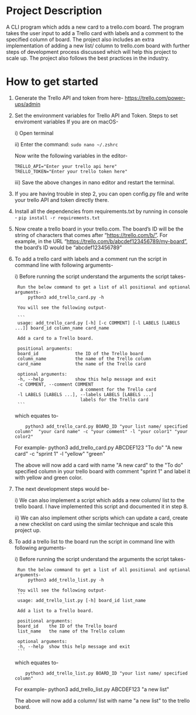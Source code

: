 # Project Description 

A CLI program which adds a new card to a trello.com board. The program takes the user input to add a 
Trello card with labels and a comment to the specified column of board. The project also includes an 
extra implementation of adding a new list/ column to trello.com board with further steps of development 
process discussed which will help this project to scale up. The project also follows the best practices 
in the industry.

# How to get started 

1. Generate the Trello API and token from here- https://trello.com/power-ups/admin

2. Set the environment variables for Trello API and Token. 
    Steps to set enviroment variables 
	If you are on macOS- 

	i) Open terminal

	ii) Enter the command: `sudo nano ~/.zshrc`

	Now write the following variables in the editor- 

	```
	TRELLO_API="Enter your trello api here"
	TRELLO_TOKEN="Enter your trello token here"
	```

	iii) Save the above changes in nano editor and restart the terminal.

3. If you are having trouble in step 2, you can open config.py file and write your trello API and token directly there.

4. Install all the dependencies from requirements.txt by running in console - ` pip install -r requirements.txt `

5. Now create a trello board in your trello.com. The board’s ID will be the string of characters that comes after “https://trello.com/b/”. 
    For example, in the URL “https://trello.com/b/abcdef123456789/my-board”, the board’s ID would be “abcdef123456789”

6. To add a trello card with labels and a comment run the script in command line with following arguments- 

    i) Before running the script understand the arguments the script takes- 
        
        Run the below command to get a list of all positional and optional arguments- 
            python3 add_trello_card.py -h 

        You will see the following output- 

        ```
        usage: add_trello_card.py [-h] [-c COMMENT] [-l LABELS [LABELS ...]] board_id column_name card_name

        Add a card to a Trello board.

        positional arguments:
        board_id              the ID of the Trello board
        column_name           the name of the Trello column
        card_name             the name of the Trello card

        optional arguments:
        -h, --help            show this help message and exit
        -c COMMENT, --comment COMMENT
                                a comment for the Trello card
        -l LABELS [LABELS ...], --labels LABELS [LABELS ...]
                                labels for the Trello card
        ```
    which equates to- 
    ```
        python3 add_trello_card.py BOARD_ID "your list name/ specified column"  "your card name" -c "your comment" -l "your color1" "your color2"
    ```

    For example- 
        python3 add_trello_card.py ABCDEF123 "To do" "A new card" -c "sprint 1" -l "yellow" "green" 

    The above will now add a card with name "A new card" to the "To do" specified column in your trello board with comment "sprint 1" and 
    label it with yellow and green color.

7. The next development steps would be- 

    i) We can also implement a script which adds a new column/ list to the trello board. 
        I have implemented this script and documented it in step 8. 
    
    ii) We can also implement other scripts which can update a card, create a new checklist on card 
        using the similar technique and scale this project up. 

8. To add a trello list to the board run the script in command line with following arguments- 

    i) Before running the script understand the arguments the script takes- 
        
        Run the below command to get a list of all positional and optional arguments- 
            python3 add_trello_list.py -h

        You will see the following output- 
        ```
        usage: add_trello_list.py [-h] board_id list_name

        Add a list to a Trello board.

        positional arguments:
        board_id    the ID of the Trello board
        list_name   the name of the Trello column

        optional arguments:
        -h, --help  show this help message and exit
        ```
    which equates to- 

    ```
        python3 add_trello_list.py BOARD_ID "your list name/ specified column"
    ```

    For example- 
        python3 add_trello_list.py ABCDEF123 "a new list"

    The above will now add a column/ list with name "a new list" to the trello board.

